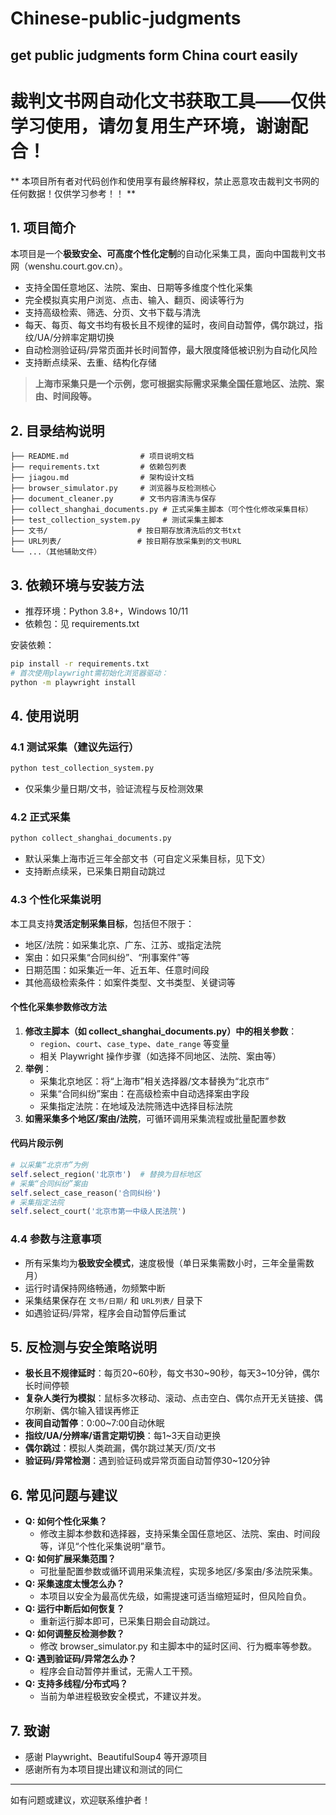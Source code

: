 # Chinese-public-judgments
## get public judgments form China court easily

# 裁判文书网自动化文书获取工具——仅供学习使用，请勿复用生产环境，谢谢配合！
** 本项目所有者对代码创作和使用享有最终解释权，禁止恶意攻击裁判文书网的任何数据！仅供学习参考！！ **

## 1. 项目简介
本项目是一个**极致安全、可高度个性化定制**的自动化采集工具，面向中国裁判文书网（wenshu.court.gov.cn）。
- 支持全国任意地区、法院、案由、日期等多维度个性化采集
- 完全模拟真实用户浏览、点击、输入、翻页、阅读等行为
- 支持高级检索、筛选、分页、文书下载与清洗
- 每天、每页、每文书均有极长且不规律的延时，夜间自动暂停，偶尔跳过，指纹/UA/分辨率定期切换
- 自动检测验证码/异常页面并长时间暂停，最大限度降低被识别为自动化风险
- 支持断点续采、去重、结构化存储

> **上海市采集只是一个示例，您可根据实际需求采集全国任意地区、法院、案由、时间段等。**

## 2. 目录结构说明
```
├── README.md                # 项目说明文档
├── requirements.txt         # 依赖包列表
├── jiagou.md                # 架构设计文档
├── browser_simulator.py     # 浏览器与反检测核心
├── document_cleaner.py      # 文书内容清洗与保存
├── collect_shanghai_documents.py # 正式采集主脚本（可个性化修改采集目标）
├── test_collection_system.py     # 测试采集主脚本
├── 文书/                    # 按日期存放清洗后的文书txt
├── URL列表/                 # 按日期存放采集到的文书URL
└── ...（其他辅助文件）
```

## 3. 依赖环境与安装方法
- 推荐环境：Python 3.8+，Windows 10/11
- 依赖包：见 requirements.txt

安装依赖：
```bash
pip install -r requirements.txt
# 首次使用playwright需初始化浏览器驱动：
python -m playwright install
```

## 4. 使用说明
### 4.1 测试采集（建议先运行）
```bash
python test_collection_system.py
```
- 仅采集少量日期/文书，验证流程与反检测效果

### 4.2 正式采集
```bash
python collect_shanghai_documents.py
```
- 默认采集上海市近三年全部文书（可自定义采集目标，见下文）
- 支持断点续采，已采集日期自动跳过

### 4.3 个性化采集说明
本工具支持**灵活定制采集目标**，包括但不限于：
- 地区/法院：如采集北京、广东、江苏、或指定法院
- 案由：如只采集“合同纠纷”、“刑事案件”等
- 日期范围：如采集近一年、近五年、任意时间段
- 其他高级检索条件：如案件类型、文书类型、关键词等

#### 个性化采集参数修改方法
1. **修改主脚本（如 collect_shanghai_documents.py）中的相关参数**：
   - `region`、`court`、`case_type`、`date_range` 等变量
   - 相关 Playwright 操作步骤（如选择不同地区、法院、案由等）
2. **举例**：
   - 采集北京地区：将“上海市”相关选择器/文本替换为“北京市”
   - 采集“合同纠纷”案由：在高级检索中自动选择案由字段
   - 采集指定法院：在地域及法院筛选中选择目标法院
3. **如需采集多个地区/案由/法院**，可循环调用采集流程或批量配置参数

#### 代码片段示例
```python
# 以采集“北京市”为例
self.select_region('北京市')  # 替换为目标地区
# 采集“合同纠纷”案由
self.select_case_reason('合同纠纷')
# 采集指定法院
self.select_court('北京市第一中级人民法院')
```

### 4.4 参数与注意事项
- 所有采集均为**极致安全模式**，速度极慢（单日采集需数小时，三年全量需数月）
- 运行时请保持网络畅通，勿频繁中断
- 采集结果保存在 `文书/日期/` 和 `URL列表/` 目录下
- 如遇验证码/异常，程序会自动暂停后重试

## 5. 反检测与安全策略说明
- **极长且不规律延时**：每页20~60秒，每文书30~90秒，每天3~10分钟，偶尔长时间停顿
- **复杂人类行为模拟**：鼠标多次移动、滚动、点击空白、偶尔点开无关链接、偶尔刷新、偶尔输入错误再修正
- **夜间自动暂停**：0:00~7:00自动休眠
- **指纹/UA/分辨率/语言定期切换**：每1~3天自动更换
- **偶尔跳过**：模拟人类疏漏，偶尔跳过某天/页/文书
- **验证码/异常检测**：遇到验证码或异常页面自动暂停30~120分钟

## 6. 常见问题与建议
- **Q: 如何个性化采集？**
  - 修改主脚本参数和选择器，支持采集全国任意地区、法院、案由、时间段等，详见“个性化采集说明”章节。
- **Q: 如何扩展采集范围？**
  - 可批量配置参数或循环调用采集流程，实现多地区/多案由/多法院采集。
- **Q: 采集速度太慢怎么办？**
  - 本项目以安全为最高优先级，如需提速可适当缩短延时，但风险自负。
- **Q: 运行中断后如何恢复？**
  - 重新运行脚本即可，已采集日期会自动跳过。
- **Q: 如何调整反检测参数？**
  - 修改 browser_simulator.py 和主脚本中的延时区间、行为概率等参数。
- **Q: 遇到验证码/异常怎么办？**
  - 程序会自动暂停并重试，无需人工干预。
- **Q: 支持多线程/分布式吗？**
  - 当前为单进程极致安全模式，不建议并发。

## 7. 致谢
- 感谢 Playwright、BeautifulSoup4 等开源项目
- 感谢所有为本项目提出建议和测试的同仁

---
如有问题或建议，欢迎联系维护者！ 
